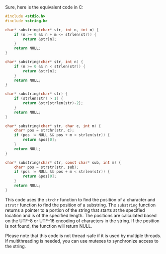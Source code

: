 Sure, here is the equivalent code in C:

```c
#include <stdio.h>
#include <string.h>

char* substring(char* str, int n, int m) {
    if (n >= 0 && n + m <= strlen(str)) {
        return &str[n];
    }
    return NULL;
}

char* substring(char* str, int n) {
    if (n >= 0 && n < strlen(str)) {
        return &str[n];
    }
    return NULL;
}

char* substring(char* str) {
    if (strlen(str) > 1) {
        return &str[strlen(str)-2];
    }
    return NULL;
}

char* substring(char* str, char c, int m) {
    char* pos = strchr(str, c);
    if (pos != NULL && pos + m < strlen(str)) {
        return &pos[0];
    }
    return NULL;
}

char* substring(char* str, const char* sub, int m) {
    char* pos = strstr(str, sub);
    if (pos != NULL && pos + m < strlen(str)) {
        return &pos[0];
    }
    return NULL;
}
```
This code uses the `strchr` function to find the position of a character and `strstr` function to find the position of a substring. The `substring` function returns a pointer to a portion of the string that starts at the specified location and is of the specified length. The positions are calculated based on the UTF-8 or UTF-16 encoding of characters in the string. If the position is not found, the function will return NULL.

Please note that this code is not thread-safe if it is used by multiple threads. If multithreading is needed, you can use mutexes to synchronize access to the string.
